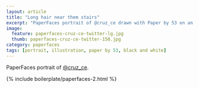 ```yaml
---
layout: article
title: "Long hair near them stairs"
excerpt: "PaperFaces portrait of @cruz_ce drawn with Paper by 53 on an iPad."
image: 
  feature: paperfaces-cruz-ce-twitter-lg.jpg
  thumb: paperfaces-cruz-ce-twitter-150.jpg
category: paperfaces
tags: [portrait, illustration, paper by 53, black and white]
---
```


PaperFaces portrait of [@cruz_ce](http://twitter.com/cruz_ce).

{% include boilerplate/paperfaces-2.html %}